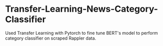 # Transfer-Learning-News-Category-Classifier
Used Transfer Learning with Pytorch to fine tune BERT's model to perform category classifier on scraped Rappler data.
